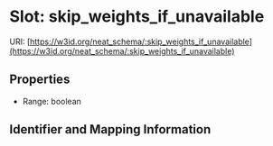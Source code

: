 # Slot: skip_weights_if_unavailable

URI: [https://w3id.org/neat_schema/:skip_weights_if_unavailable](https://w3id.org/neat_schema/:skip_weights_if_unavailable)



<!-- no inheritance hierarchy -->


## Properties

 * Range: boolean



## Identifier and Mapping Information





